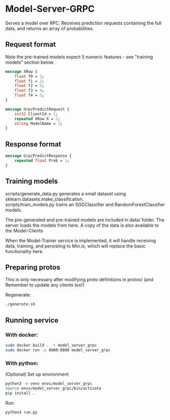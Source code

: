 # Model-Server-GRPC

Serves a model over RPC. Receives prediction requests containing the full data, and returns an array of probabilities.

## Request format
Note the pre-trained models expect 5 numeric features - see "training models" section below.

```proto
message XRow {
    float f0 = 1;
    float f1 = 2;
    float f2 = 3;
    float f3 = 4;
    float f4 = 5;
}

message GrpcPredictRequest {
    int32 ClientId = 1;
    repeated XRow X = 2;
    string ModelName = 3;
}
```

## Response format
```proto
message GrpcPredictResponse {
    repeated float Prob = 1;
}
```


## Training models
scripts/generate_data.py generates a small dataset using sklearn.datasets.make_classification.  
scripts/train_models.py trains an SGDClassifier and RandomForestClassifier models.  

The pre-generated and pre-trained models are included in data/ folder. The server loads the models from here. A copy of the data is also available to the Model-Clients

When the Model-Trainer service is implemented, it will handle receiving data, training, and persisting to Min.io, which will replace the basic functionality here.

## Preparing protos
This is only necessary after modifying proto definitions in protos/ (and Remember to update any clients too!)
 
Regenerate:
````bash
./generate.sh
````

## Running service

### With docker:
````bash
sudo docker build . -t model_server_grpc
sudo docker run -p 8080:8080 model_server_grpc
````

### With python:

(Optional) Set up environment
````bash
python3 -m venv envs/model_server_grpc
source envs/model_server_grpc/bin/activate
pip install .
````

Run:

````bash
python3 run.py
````
